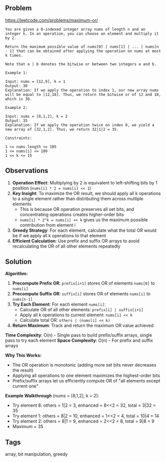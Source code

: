 ## Problem

https://leetcode.com/problems/maximum-or/

```
You are given a 0-indexed integer array nums of length n and an integer k. In an operation, you can choose an element and multiply it by 2.

Return the maximum possible value of nums[0] | nums[1] | ... | nums[n - 1] that can be obtained after applying the operation on nums at most k times.

Note that a | b denotes the bitwise or between two integers a and b.

Example 1:

Input: nums = [12,9], k = 1
Output: 30
Explanation: If we apply the operation to index 1, our new array nums will be equal to [12,18]. Thus, we return the bitwise or of 12 and 18, which is 30.

Example 2:

Input: nums = [8,1,2], k = 2
Output: 35
Explanation: If we apply the operation twice on index 0, we yield a new array of [32,1,2]. Thus, we return 32|1|2 = 35.

Constraints:

1 <= nums.length <= 105
1 <= nums[i] <= 109
1 <= k <= 15
```

## Observations

1. **Operation Effect**: Multiplying by 2 is equivalent to left-shifting bits by 1 position (`nums[i] * 2 = nums[i] << 1`)
2. **Key Insight**: To maximize the OR result, we should apply all k operations to a single element rather than distributing them across multiple elements
   - This is because OR operation preserves all set bits, and concentrating operations creates higher-order bits
   - `nums[i] * 2^k = nums[i] << k` gives us the maximum possible contribution from element i
3. **Greedy Strategy**: For each element, calculate what the total OR would be if we apply all k operations to that element
4. **Efficient Calculation**: Use prefix and suffix OR arrays to avoid recalculating the OR of all other elements repeatedly

## Solution

**Algorithm:**
1. **Precompute Prefix OR**: `prefix[i+1]` stores OR of elements `nums[0]` to `nums[i]`
2. **Precompute Suffix OR**: `suffix[i]` stores OR of elements `nums[i]` to `nums[n-1]`
3. **Try Each Element**: For each element `nums[i]`:
   - Calculate OR of all other elements: `prefix[i] | suffix[i+1]`
   - Apply all k operations to current element: `nums[i] << k`
   - Calculate total OR: `others | (nums[i] << k)`
4. **Return Maximum**: Track and return the maximum OR value achieved

**Time Complexity**: O(n) - Single pass to build prefix/suffix arrays, single pass to try each element
**Space Complexity**: O(n) - For prefix and suffix arrays

**Why This Works:**
- The OR operation is monotonic (adding more set bits never decreases the result)
- Applying all operations to one element maximizes the highest-order bits
- Prefix/suffix arrays let us efficiently compute OR of "all elements except current one"

**Example Walkthrough** (nums = [8,1,2], k = 2):
- Try element 8: others = 1|2 = 3, enhanced = 8<<2 = 32, total = 3|32 = 35
- Try element 1: others = 8|2 = 10, enhanced = 1<<2 = 4, total = 10|4 = 14  
- Try element 2: others = 8|1 = 9, enhanced = 2<<2 = 8, total = 9|8 = 9
- Maximum = 35

## Tags

array, bit manipulation, greedy